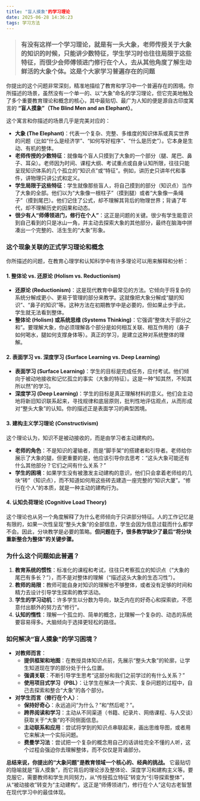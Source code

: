 ```yaml
---
title: "盲人摸象"的学习理论
date: 2025-06-28 14:36:23
tags: 学习方法
---
```


> ### 有没有这样一个学习理论，就是有一头大象，老师传授关于大象的知识的时候，只能讲少数特征，学生学习时也往往局限于这些特征，而很少会师傅领进门修行在个人，去从其他角度了解生动鲜活的大象个体。这是个大家学习普遍存在的问题

你提出的这个问题非常深刻，精准地描绘了教育和学习中一个普遍存在的困境。你所描述的场景，虽然没有一个单一的、以“大象”命名的学习理论，但它完美地触及了多个重要教育理论和概念的核心，其中最贴切、最广为人知的便是源自古印度寓言的 **“盲人摸象”（The Blind Men and an Elephant）**。

这个寓言和你描述的场景几乎是完美对应的：

*   **大象 (The Elephant)**：代表一个复杂、完整、多维度的知识体系或真实世界的问题（比如“什么是经济学”、“如何写好程序”、“什么是历史”）。它本身是生动、有机的整体。
*   **老师传授的少数特征**：就像每个盲人只摸到了大象的一个部分（腿、尾巴、鼻子、耳朵）。老师因为时间、课程大纲、考试重点或自身认知所限，往往只能呈现知识体系的几个孤立的“知识点”或“特征”。例如，讲历史只讲年代和事件，讲物理只讲公式和定义。
*   **学生局限于这些特征**：学生就像那些盲人，将自己摸到的部分（知识点）当作了大象的全部。他们以为“大象像一根柱子”（摸到腿）或者“大象像一条绳子”（摸到尾巴）。他们记住了公式，却不理解其背后的物理世界；背诵了年代，却不理解历史的因果和动态。
*   **很少有人“师傅领进门，修行在个人”**：这正是问题的关键。很少有学生能意识到自己看到的只是冰山一角，并主动去探索大象的其他部分，最终在脑海中拼凑出一个完整的、活生生的“大象”形象。

### 这个现象关联的正式学习理论和概念

你所描述的问题，在教育心理学和认知科学中有许多理论可以用来解释和分析：

#### 1. 整体论 vs. 还原论 (Holism vs. Reductionism)
*   **还原论 (Reductionism)**：这是现代教育中最常见的方法。它倾向于将复杂的系统分解成更小、更易于管理的部分来教学。这就像把大象分解成“腿的知识”、“鼻子的知识”等。这种方法在初期教学中是必要的，但如果止步于此，学生就无法看到整体。
*   **整体论 (Holism) 或系统思维 (Systems Thinking)**：它强调“整体大于部分之和”。要理解大象，你必须理解各个部分是如何相互关联、相互作用的（鼻子如何喝水，腿如何支撑身体等）。真正的学习，是建立这种对系统整体的理解。

#### 2. 表面学习 vs. 深度学习 (Surface Learning vs. Deep Learning)
*   **表面学习 (Surface Learning)**：学生的目标是完成任务，应付考试。他们倾向于被动地接收和记忆孤立的事实（大象的特征）。这是一种“知其然，不知其所以然”的学习。
*   **深度学习 (Deep Learning)**：学生的目标是真正理解材料的意义。他们会主动地将新旧知识联系起来，寻找规律和底层原则，批判性地评估观点，从而形成对“整头大象”的认知。你的描述正是表面学习的典型困境。

#### 3. 建构主义学习理论 (Constructivism)
这个理论认为，知识不是被动接收的，而是由学习者主动建构的。
*   **老师的角色**：不是知识的灌输者，而是“脚手架”的搭建者和引导者。老师给你展示了大象的腿，但更重要的是，他应该引导你去思考：“这头大象可能还有什么其他部分？它们之间有什么关系？”
*   **学生的困境**：如果学生没有被激发主动建构的意识，他们只会拿着老师给的几块“砖”（知识点），而不知道如何用这些砖去建造一座完整的“知识大厦”。“修行在个人”的本质，就是一种主动的建构行为。

#### 4. 认知负荷理论 (Cognitive Load Theory)
这个理论也从另一个角度解释了为什么老师倾向于只讲部分特征。人的工作记忆是有限的，如果一次性呈现“整头大象”的全部信息，学生会因为信息过载而什么都学不会。因此，分块教学是必要的策略。**但问题在于，很多教学缺少了最后“将分块重新整合为整体”的关键步骤。**

### 为什么这个问题如此普遍？

1.  **教育系统的惯性**：标准化的课程和考试，往往只考察孤立的知识点（“大象的尾巴有多长？”），而不是对整体的理解（“描述这头大象的生态习性”）。
2.  **教师的局限**：教师可能自身对知识的理解也不够整体，或者没有足够的时间和精力去设计引导学生探索的教学活动。
3.  **学生的学习动机**：许多学生以分数为导向，缺乏内在的好奇心和探索欲，不愿意付出额外的努力去“修行”。
4.  **认知的惰性**：理解一个孤立的、简单的概念，比理解一个复杂的、动态的系统要容易得多。大脑倾向于选择更轻松的路径。

### 如何解决“盲人摸象”的学习困境？

*   **对教师而言**：
    *   **提供框架和地图**：在教授具体知识点前，先展示“整头大象”的轮廓，让学生知道现在学的部分处于什么位置。
    *   **强调关联**：不断引导学生思考“这部分和我们之前学过的有什么关系？”
    *   **使用项目式学习（PBL）**：让学生在解决一个真实、复杂问题的过程中，自己去探索和整合“大象”的各个部分。
*   **对学生而言（修行在个人）**：
    *   **保持好奇心**：永远追问“为什么？”和“然后呢？”。
    *   **跨界阅读和学习**：主动从不同渠道（书籍、纪录片、网络课程、与人交谈）获取关于“大象”的不同侧面信息。
    *   **主动联系和应用**：尝试将学到的知识点串联起来，画出思维导图，或者用它来解决一个实际问题。
    *   **费曼学习法**：尝试把一个复杂的概念用自己的话讲给完全不懂的人听，这个过程会强迫你去理解整体，而不仅仅是背诵部分。

**总结来说，你提出的“大象问题”是教育领域一个核心的、经典的挑战。** 它最贴切的隐喻就是“盲人摸象”，而它背后的理论涉及整体论、深度学习和建构主义等。要克服它，需要教师和学生共同努力，从“传授孤立特征”转变为“引导探索整体”，从“被动接收”转变为“主动建构”。这正是“师傅领进门，修行在个人”这句古老智慧在现代学习中的最佳体现。